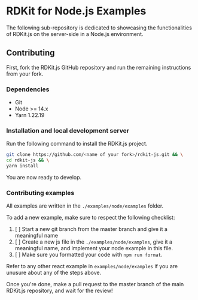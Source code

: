 # RDKit for Node.js Examples

The following sub-repository is dedicated to showcasing the functionalities of RDKit.js on the server-side in a Node.js environment.

## Contributing

First, fork the RDKit.js GitHub repository and run the remaining instructions from your fork.

### Dependencies

- Git
- Node >= 14.x
- Yarn 1.22.19

### Installation and local development server

Run the following command to install the RDKit.js project.

```bash
git clone https://github.com/<name of your fork>/rdkit-js.git && \
cd rdkit-js && \
yarn install
```

You are now ready to develop.

### Contributing examples

All examples are written in the `./examples/node/examples` folder.

To add a new example, make sure to respect the following checklist:

1. [ ] Start a new git branch from the master branch and give it a meaningful name
2. [ ] Create a new js file in the `./examples/node/examples`, give it a meaningful name, and implement your node example in this file.
3. [ ] Make sure you formatted your code with `npm run format`.

Refer to any other react example in `examples/node/examples` if you are unusure about any of the steps above.

Once you're done, make a pull request to the master branch of the main RDKit.js repository, and wait for the review!

